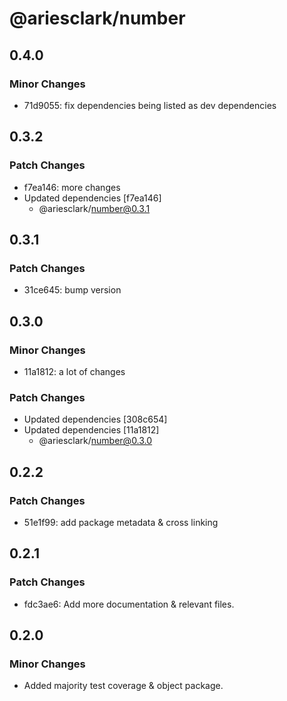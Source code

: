 # @ariesclark/number

## 0.4.0

### Minor Changes

- 71d9055: fix dependencies being listed as dev dependencies

## 0.3.2

### Patch Changes

- f7ea146: more changes
- Updated dependencies [f7ea146]
  - @ariesclark/number@0.3.1

## 0.3.1

### Patch Changes

- 31ce645: bump version

## 0.3.0

### Minor Changes

- 11a1812: a lot of changes

### Patch Changes

- Updated dependencies [308c654]
- Updated dependencies [11a1812]
  - @ariesclark/number@0.3.0

## 0.2.2

### Patch Changes

- 51e1f99: add package metadata & cross linking

## 0.2.1

### Patch Changes

- fdc3ae6: Add more documentation & relevant files.

## 0.2.0

### Minor Changes

- Added majority test coverage & object package.
